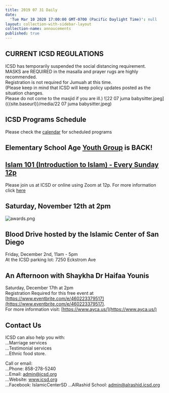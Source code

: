 ```yaml
---
title: 2019 07 31 Daily
date:
  'Tue Mar 10 2020 17:00:00 GMT-0700 (Pacific Daylight Time)': null
layout: collection-with-sidebar-layout
collection-name: annoucements
published: true
---
```

## CURRENT ICSD REGULATIONS
ICSD has temporarily suspended the social distancing requirement.  
MASKS are REQUIRED in the masalla and prayer rugs are highly recommended.  
Registration is not required for Jumuah at this time.  
(Please keep in mind that ICSD will keep policy updates posted as the situation changes.  
Please do not come to the masjid if you are ill.) 
![22 07 juma babysitter.jpeg]({{site.baseurl}}/media/22 07 juma babysitter.jpeg)    

## ICSD Programs Schedule
Please check the [calendar](http://www.icsd.org/calendar) for scheduled programs

## Elementary School Age [Youth Group](http://www.icsd.org/youth) is BACK!  

## [Islam 101 (Introduction to Islam) - Every Sunday 12p](https://www.icsd.org/events/islam-101-introduction-to-islam-every-sunday-12p)  
Please join us at ICSD or online using Zoom at 12p. For more information click [here](https://www.icsd.org/events/islam-101-introduction-to-islam-every-sunday-12p) 

## Saturday, November 12th at 2pm
![awards.png]({{site.baseurl}}/media/awards.png)

## Blood Drive hosted by the Islamic Center of San Diego 
Friday, December 2nd, 11am - 5pm    
At the ICSD parking lot: 7250 Eckstrom Ave  

## An Afternoon with Shaykha Dr Haifaa Younis
Saturday, December 17th at 2pm  
Registration Required for this free event at [https://www.eventbrite.com/e/460223379517](https://www.eventbrite.com/e/460223379517).  
For more information visit: [https://www.ayca.us/](https://www.ayca.us/)


## Contact Us  
ICSD can also help you with:  
...Marriage services  
...Testimonial services  
...Ethnic food store.  

Call or email:  
...Phone: 858-278-5240  
...Email: admin@icsd.org  
...Website: www.icsd.org  
...Facebook: IslamicCenterSD
...AlRashid School: admin@alrashid.icsd.org
